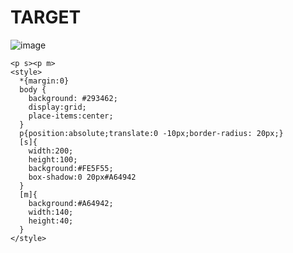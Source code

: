 # TARGET

![image](https://github.com/gaschneider/cssbattle/assets/16023844/49d0408e-75d7-4e9c-8b15-82f64df1256a)

```
<p s><p m>
<style>
  *{margin:0}
  body {
    background: #293462;
    display:grid;
    place-items:center;
  }
  p{position:absolute;translate:0 -10px;border-radius: 20px;}
  [s]{
    width:200;
    height:100;
    background:#FE5F55;
    box-shadow:0 20px#A64942
  }
  [m]{
    background:#A64942;
    width:140;
    height:40;
  }
</style>
```
